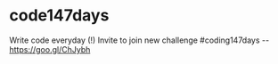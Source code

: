 # code147days
Write code everyday (!) Invite to join new challenge #coding147days  -- https://goo.gl/ChJybh
